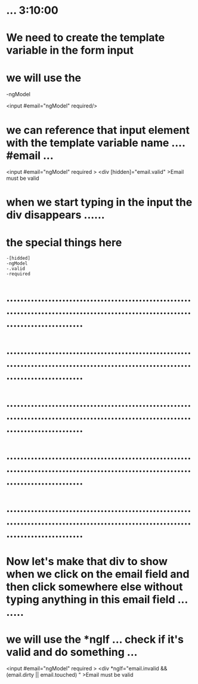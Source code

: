 # ...   3:10:00     

# We need to create the template variable in the form  input
# we will use the 
-ngModel

<input #email="ngModel"  required/>

# we can reference that input element with the template variable name .... #email ... 

<input
 #email="ngModel"
        required
        >
        <div 
        [hidden]="email.valid"
       >Email must be valid</div>
        </div>


# when we start typing in the input the div disappears ......
# the special things here 
    -[hidded]
    -ngModel
    -.valid
    -required


# ................................................................................................................................
# ................................................................................................................................
# ................................................................................................................................
# ................................................................................................................................
# ................................................................................................................................

# Now let's make that div to show when we click  on the email field and then click somewhere else without typing anything in this email field ...  ..... 
# we will use the *ngIf ... check if it's valid and do something ... 


<input
 #email="ngModel"
        required
        >
        <div 
        *ngIf="email.invalid && (email.dirty || email.touched) "
       >Email must be valid</div>
        </div>






